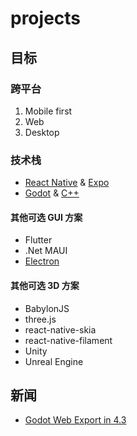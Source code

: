 # projects

## 目标

### 跨平台

1. Mobile first
2. Web
3. Desktop

### 技术栈

- [React Native](https://github.com/facebook/react-native.git) & [Expo](https://github.com/expo/expo.git)
- [Godot](https://github.com/godotengine/godot.git) & [C++](https://github.com/godotengine/godot-cpp.git)

#### 其他可选 GUI 方案

- Flutter
- .Net MAUI
- [Electron](https://github.com/electron/electron.git)

#### 其他可选 3D 方案

- BabylonJS
- three.js
- react-native-skia
- react-native-filament
- Unity
- Unreal Engine

## 新闻

- [Godot Web Export in 4.3](https://godotengine.org/article/progress-report-web-export-in-4-3/)
